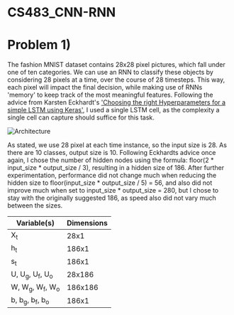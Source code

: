 # CS483_CNN-RNN

# Problem 1)

The fashion MNIST dataset contains 28x28 pixel pictures, which fall under one of ten categories. We can use an RNN to classify these objects by considering 28 pixels at a time, over the course of 28 timesteps. This way, each pixel will impact the final decision, while making use of RNNs 'memory' to keep track of the most meaningful features. Following the advice from Karsten Eckhardt's ['Choosing the right Hyperparameters for a simple LSTM using Keras'](https://towardsdatascience.com/choosing-the-right-hyperparameters-for-a-simple-lstm-using-keras-f8e9ed76f046), I used a single LSTM cell, as the complexity a single cell can capture should suffice for this task.

![Architecture](https://github.com/ete2njit/CS483_CNN-RNN/blob/main/resources/lstm%20architecture.png)

As stated, we use 28 pixel at each time instance, so the input size is 28. As there are 10 classes, output size is 10. Following Eckhardts advice once again, I chose the number of hidden nodes using the formula: floor(2 * input_size * output_size / 3), resulting in a hidden size of 186. After further experimentation, performance did not change much when reducing the hidden size to floor(input_size * output_size / 5) = 56, and also did not improve much when set to input_size * output_size = 280, but I chose to stay with the originally suggested 186, as speed also did not vary much between the sizes.

| Variable(s) | Dimensions |
| -------- | ------ |
| X<sub>t</sub> | 28x1 |
| h<sub>t</sub> | 186x1 |
| s<sub>t</sub> | 186x1 |
| U, U<sub>g</sub>, U<sub>f</sub>, U<sub>o</sub>  | 28x186 | 
| W, W<sub>g</sub>, W<sub>f</sub>, W<sub>o</sub> | 186x186 |
| b, b<sub>g</sub>, b<sub>f</sub>, b<sub>o</sub> | 186x1 |

